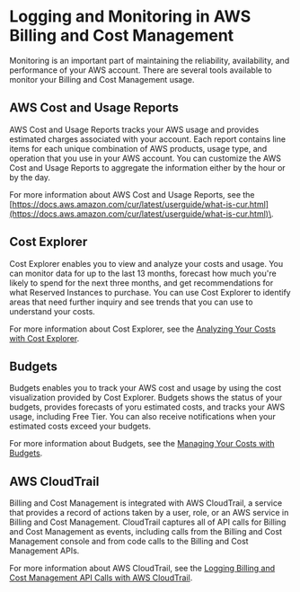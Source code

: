 # Logging and Monitoring in AWS Billing and Cost Management<a name="billing-security-logging"></a>

Monitoring is an important part of maintaining the reliability, availability, and performance of your AWS account\. There are several tools available to monitor your Billing and Cost Management usage\.

## AWS Cost and Usage Reports<a name="billing-security-logging-cur"></a>

AWS Cost and Usage Reports tracks your AWS usage and provides estimated charges associated with your account\. Each report contains line items for each unique combination of AWS products, usage type, and operation that you use in your AWS account\. You can customize the AWS Cost and Usage Reports to aggregate the information either by the hour or by the day\.

For more information about AWS Cost and Usage Reports, see the [https://docs.aws.amazon.com/cur/latest/userguide/what-is-cur.html](https://docs.aws.amazon.com/cur/latest/userguide/what-is-cur.html)\.

## Cost Explorer<a name="billing-security-logging-ce"></a>

Cost Explorer enables you to view and analyze your costs and usage\. You can monitor data for up to the last 13 months, forecast how much you're likely to spend for the next three months, and get recommendations for what Reserved Instances to purchase\. You can use Cost Explorer to identify areas that need further inquiry and see trends that you can use to understand your costs\.

For more information about Cost Explorer, see the [Analyzing Your Costs with Cost Explorer](ce-what-is.md)\.

## Budgets<a name="billing-security-logging-budget"></a>

Budgets enables you to track your AWS cost and usage by using the cost visualization provided by Cost Explorer\. Budgets shows the status of your budgets, provides forecasts of yoru estimated costs, and tracks your AWS usage, including Free Tier\. You can also receive notifications when your estimated costs exceed your budgets\.

For more information about Budgets, see the [Managing Your Costs with Budgets](budgets-managing-costs.md)\.

## AWS CloudTrail<a name="billing-security-logging-cloudtrail"></a>

Billing and Cost Management is integrated with AWS CloudTrail, a service that provides a record of actions taken by a user, role, or an AWS service in Billing and Cost Management\. CloudTrail captures all of API calls for Billing and Cost Management as events, including calls from the Billing and Cost Management console and from code calls to the Billing and Cost Management APIs\.

For more information about AWS CloudTrail, see the [Logging Billing and Cost Management API Calls with AWS CloudTrail](logging-using-cloudtrail.md)\.